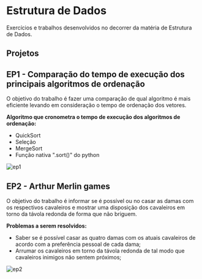 # Estrutura de Dados
Exercícios e trabalhos desenvolvidos no decorrer da matéria de Estrutura de Dados.

## Projetos
## EP1 - Comparação do tempo de execução dos principais algoritmos de ordenação
O objetivo do trabalho é fazer uma comparação de qual algoritmo é mais eficiente levando em consideração o tempo de ordenação dos vetores.

**Algoritmo que cronometra o tempo de execução dos algoritmos de ordenação:**
* QuickSort 
* Seleção
* MergeSort 
* Função nativa ".sort()" do python


![ep1](https://user-images.githubusercontent.com/36762964/58387191-5c096700-7fe1-11e9-8500-9c7aa60d8a38.png)

## EP2 - Arthur Merlin games
O objetivo do trabalho é informar se é possível ou no casar as damas com os respectivos cavaleiros e mostrar uma disposição dos cavaleiros em torno da távola redonda de forma que não briguem.

**Problemas a serem resolvidos:**
* Saber se é possível casar as quatro damas com os atuais cavaleiros de acordo com a preferência pessoal de cada dama;  
* Arrumar os cavaleiros em torno da távola redonda de tal modo que cavaleiros inimigos não sentem próximos;

![ep2](https://user-images.githubusercontent.com/36762964/58387498-907f2200-7fe5-11e9-929e-3fa4bfac4fb9.png)

